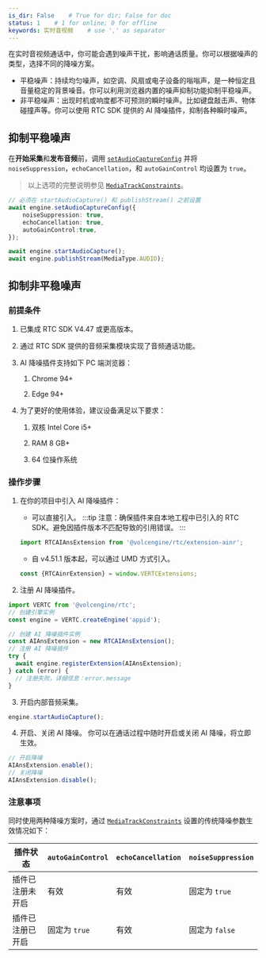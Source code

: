 ```yaml
---
is_dir: False    # True for dir; False for doc
status: 1    # 1 for online; 0 for offline
keywords: 实时音视频    # use ',' as separator
---
```


在实时音视频通话中，你可能会遇到噪声干扰，影响通话质量。你可以根据噪声的类型，选择不同的降噪方案。
- 平稳噪声：持续均匀噪声，如空调、风扇或电子设备的嗡嗡声，是一种恒定且音量稳定的背景噪音。你可以利用浏览器内置的噪声抑制功能抑制平稳噪声。
- 非平稳噪声：出现时机或响度都不可预测的瞬时噪声。比如键盘敲击声、物体碰撞声等。你可以使用 RTC SDK 提供的 AI 降噪插件，抑制各种瞬时噪声。

## 抑制平稳噪声

在**开始采集**和**发布音频**前，调用 [`setAudioCaptureConfig`](Web-api#rtcengine-setaudiocaptureconfig) 并将 `noiseSuppression`，`echoCancellation`，和 `autoGainControl` 均设置为 `true`。
> 以上选项的完整说明参见 [`MediaTrackConstraints`](https://developer.mozilla.org/en-US/docs/Web/API/MediaTrackConstraints)。

```typescript
// 必须在 startAudioCapture() 和 publishStream() 之前设置
await engine.setAudioCaptureConfig({
    noiseSuppression: true,
    echoCancellation: true,
    autoGainControl:true,
});

await engine.startAudioCapture();
await engine.publishStream(MediaType.AUDIO);
```

## 抑制非平稳噪声

### 前提条件

1. 已集成 RTC SDK V4.47 或更高版本。
1. 通过 RTC SDK 提供的音频采集模块实现了音频通话功能。
	
1. AI 降噪插件支持如下 PC 端浏览器：
	1. Chrome 94+
		
	2. Edge 94+
		
1. 为了更好的使用体验，建议设备满足以下要求：
	1. 双核 Intel Core i5+
		
	2. RAM 8 GB+
		
	3. 64 位操作系统

### 操作步骤

1. 在你的项目中引入 AI 降噪插件：
   - 可以直接引入。
   :::tip
   注意：确保插件来自本地工程中已引入的 RTC SDK。避免因插件版本不匹配导致的引用错误。
   :::

   ```typescript
   import RTCAIAnsExtension from '@volcengine/rtc/extension-ainr';
   ```
   - 自 v4.51.1 版本起，可以通过 UMD 方式引入。
   ```typescript
   const {RTCAinrExtension} = window.VERTCExtensions;
   ```

2. 注册 AI 降噪插件。

```typescript
import VERTC from '@volcengine/rtc';
// 创建引擎实例
const engine = VERTC.createEngine('appid');

// 创建 AI 降噪插件实例
const AIAnsExtension = new RTCAIAnsExtension();
// 注册 AI 降噪插件
try {
  await engine.registerExtension(AIAnsExtension);
} catch (error) {
  // 注册失败，详细信息：error.message
}
```

3. 开启内部音频采集。

```typescript
engine.startAudioCapture();
```

4. 开启、关闭 AI 降噪。
你可以在通话过程中随时开启或关闭 AI 降噪，将立即生效。
```typescript
// 开启降噪
AIAnsExtension.enable();
// 关闭降噪
AIAnsExtension.disable();
```

### 注意事项

同时使用两种降噪方案时，通过 [`MediaTrackConstraints`](https://developer.mozilla.org/en-US/docs/Web/API/MediaTrackConstraints) 设置的传统降噪参数生效情况如下：

| 插件状态 |`autoGainControl`|`echoCancellation`|`noiseSuppression`|
|--|--|--|--|
|插件已注册未开启|有效|有效|固定为 `true` |
|插件已注册已开启|固定为 `true`|有效|固定为 `false`|
